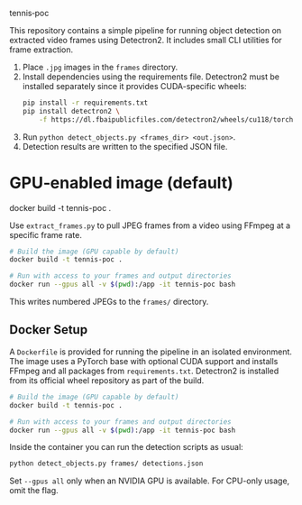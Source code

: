 tennis‑poc

This repository contains a simple pipeline for running object detection on extracted video frames using Detectron2. It includes small CLI utilities for frame extraction.

1. Place `.jpg` images in the `frames` directory.
2. Install dependencies using the requirements file. Detectron2 must be
   installed separately since it provides CUDA-specific wheels:
   ```bash
   pip install -r requirements.txt
   pip install detectron2 \
       -f https://dl.fbaipublicfiles.com/detectron2/wheels/cu118/torch2.1/index.html
   ```
3. Run `python detect_objects.py <frames_dir> <out.json>`.
4. Detection results are written to the specified JSON file.

# GPU‑enabled image (default)
docker build -t tennis-poc .

Use `extract_frames.py` to pull JPEG frames from a video using FFmpeg at a specific frame rate.

```bash
# Build the image (GPU capable by default)
docker build -t tennis-poc .

# Run with access to your frames and output directories
docker run --gpus all -v $(pwd):/app -it tennis-poc bash
```

This writes numbered JPEGs to the `frames/` directory.

## Docker Setup

A `Dockerfile` is provided for running the pipeline in an isolated environment. The image uses a PyTorch base with optional CUDA support and installs FFmpeg and all packages from `requirements.txt`. Detectron2 is installed from its official wheel repository as part of the build.

```bash
# Build the image (GPU capable by default)
docker build -t tennis-poc .

# Run with access to your frames and output directories
docker run --gpus all -v $(pwd):/app -it tennis-poc bash
```

Inside the container you can run the detection scripts as usual:

```bash
python detect_objects.py frames/ detections.json
```

Set `--gpus all` only when an NVIDIA GPU is available. For CPU-only usage, omit the flag.
